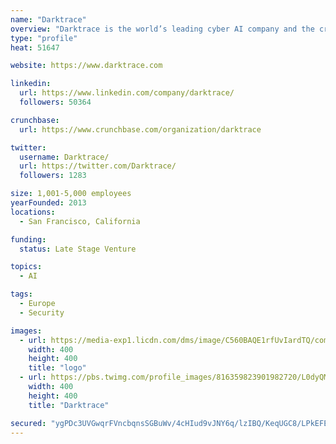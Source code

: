 ```yaml
---
name: "Darktrace"
overview: "Darktrace is the world’s leading cyber AI company and the creator of Autonomous Response technology."
type: "profile"
heat: 51647

website: https://www.darktrace.com

linkedin:
  url: https://www.linkedin.com/company/darktrace/
  followers: 50364

crunchbase:
  url: https://www.crunchbase.com/organization/darktrace

twitter:
  username: Darktrace/
  url: https://twitter.com/Darktrace/
  followers: 1283

size: 1,001-5,000 employees
yearFounded: 2013
locations:
  - San Francisco, California

funding:
  status: Late Stage Venture

topics:
  - AI

tags:
  - Europe
  - Security

images:
  - url: https://media-exp1.licdn.com/dms/image/C560BAQE1rfUvIardTQ/company-logo_200_200/0?e=1587600000&v=beta&t=bgXDOxYQTAS_oDFAlcv_MCn6ukGLm-X7BPPbScILKwo
    width: 400
    height: 400
    title: "logo"
  - url: https://pbs.twimg.com/profile_images/816359823901982720/L0dyQMfw_400x400.jpg
    width: 400
    height: 400
    title: "Darktrace"

secured: "ygPDc3UVGwqrFVncbqnsSGBuWv/4cHIud9vJNY6q/lzIBQ/KeqUGC8/LPkEFExxtz80hRamNlBLdEfOrgIDiynT6DtCDFb2cGfoq98yCgN8gb2ebNmIj8gGIvZ3SlhlK3S68gH3WUA8WQbbDpjaYK1/KasvRBVDvu5n1Y+PF1WNCjb9vwwv6jByXTB4qzZp2NVCwwBC27yScKKsUkbUh6kj9MFjHyh73D+20UD8YCYRihl7U/nrjP2YhobXYFnOe1MC7PUxCsoY59LKhKA41t9hou6CKeMvXF9coiT/2NtXaS1GgDKN5HFTv0Hfx+y1K;zEQNarWcgxXWHmHLRTkPgw=="
---
```


